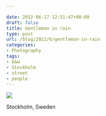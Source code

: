 ```yaml
---

date: 2012-06-17 12:51:47+00:00
draft: false
title: Gentleman in rain
type: post
url: /blog/2012/6/gentleman-in-rain
categories:
- Photography
tags:
- b&w
- Stockholm
- street
- people
---
```



  
![](/images/2012-06-17-20126gentleman-in-rain/20120531-GKAR6186.jpg)

  



Stockholm, Sweden
